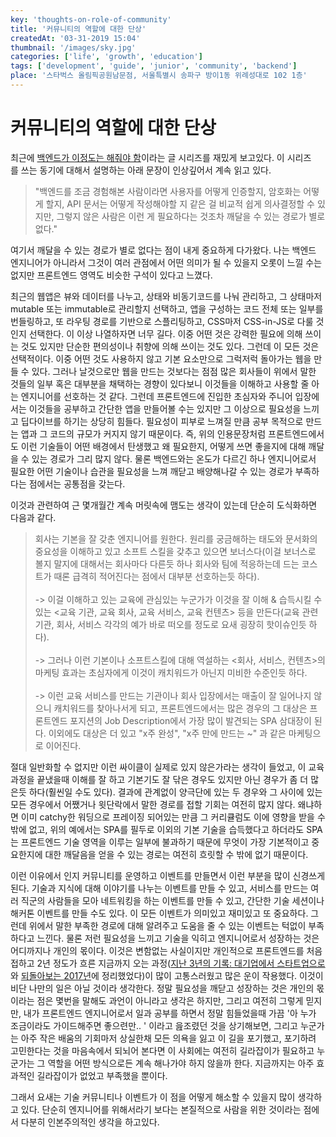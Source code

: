 ```yaml
---
key: 'thoughts-on-role-of-community'
title: '커뮤니티의 역할에 대한 단상'
createdAt: '03-31-2019 15:04'
thumbnail: '/images/sky.jpg'
categories: ['life', 'growth', 'education']
tags: ['development', 'guide', 'junior', 'community', 'backend']
place: '스타벅스 올림픽공원남문점, 서울특별시 송파구 방이1동 위례성대로 102 1층'
---
```

# 커뮤니티의 역할에 대한 단상

최근에 [백엔드가 이정도는 해줘야 함](https://velog.io/@city7310/%EB%B0%B1%EC%97%94%EB%93%9C%EA%B0%80-%EC%9D%B4%EC%A0%95%EB%8F%84%EB%8A%94-%ED%95%B4%EC%A4%98%EC%95%BC-%ED%95%A8-1.-%EC%BB%A8%ED%85%90%EC%B8%A0%EC%9D%98-%EB%8F%99%EA%B8%B0%EC%99%80-%EA%B0%9C%EC%9A%94)이라는 글 시리즈를 재밌게 보고있다. 이 시리즈를 쓰는 동기에 대해서 설명하는 아래 문장이 인상깊어서 계속 읽고 있다.

> "백엔드를 조금 경험해본 사람이라면 사용자를 어떻게 인증할지, 암호화는 어떻게 할지, API 문서는 어떻게 작성해야할 지 같은 걸 비교적 쉽게 의사결정할 수 있지만, 그렇지 않은 사람은 이런 게 필요하다는 것조차 깨달을 수 있는 경로가 별로 없다."

여기서 깨달을 수 있는 경로가 별로 없다는 점이 내게 중요하게 다가왔다. 나는 백엔드 엔지니어가 아니라서 그것이 여러 관점에서 어떤 의미가 될 수 있을지 오롯이 느낄 수는 없지만 프론트엔드 영역도 비슷한 구석이 있다고 느꼈다.

최근의 웹앱은 뷰와 데이터를 나누고, 상태와 비동기코드를 나눠 관리하고, 그 상태마저 mutable 또는 immutable로 관리할지 선택하고, 앱을 구성하는 코드 전체 또는 일부를 번들링하고, 또 라우팅 경로를 기반으로 스플리팅하고, CSS마저 CSS-in-JS로 다룰 것인지 선택한다. 이 이상 나열하자면 너무 길다. 이중 어떤 것은 강력한 필요에 의해 쓰이는 것도 있지만 단순한 편의성이나 취향에 의해 쓰이는 것도 있다. 그런데 이 모든 것은 선택적이다. 이중 어떤 것도 사용하지 않고 기본 요소만으로 그럭저럭 돌아가는 웹을 만들 수 있다. 그러나 날것으로만 웹을 만드는 것보다는 점점 많은 회사들이 위에서 말한 것들의 일부 혹은 대부분을 채택하는 경향이 있다보니 이것들을 이해하고 사용할 줄 아는 엔지니어를 선호하는 것 같다. 그런데 프론트엔드에 진입한 초심자와 주니어 입장에서는 이것들을 공부하고 간단한 앱을 만들어볼 수는 있지만 그 이상으로 필요성을 느끼고 딥다이브를 하기는 상당히 힘들다. 필요성이 피부로 느껴질 만큼 공부 목적으로 만드는 앱과 그 코드의 규모가 커지지 않기 때문이다. 즉, 위의 인용문장처럼 프론트엔드에서도 이런 기술들이 어떤 배경에서 탄생했고 왜 필요한지, 어떻게 쓰면 좋을지에 대해 깨달을 수 있는 경로가 그리 많지 않다. 물론 백엔드와는 온도가 다르긴 하나 엔지니어로서 필요한 어떤 기술이나 습관을 필요성을 느껴 깨닫고 배양해나갈 수 있는 경로가 부족하다는 점에서는 공통점을 갖는다.

이것과 관련하여 근 몇개월간 계속 머릿속에 맴도는 생각이 있는데 단순히 도식화하면 다음과 같다.

> 회사는 기본을 잘 갖춘 엔지니어를 원한다. 원리를 궁금해하는 태도와 문서화의 중요성을 이해하고 있고 소프트 스킬을 갖추고 있으면 보너스다(이걸 보너스로 볼지 말지에 대해서는 회사마다 다른듯 하나 회사와 팀에 적응하는데 드는 코스트가 때론 급격히 적어진다는 점에서 대부분 선호하는듯 하다).</br></br>-> 이걸 이해하고 있는 교육에 관심있는 누군가가 이것을 잘 이해 & 습득시킬 수 있는 <교육 기관, 교육 회사, 교육 서비스, 교육 컨텐츠> 등을 만든다(교육 관련 기관, 회사, 서비스 각각의 예가 바로 떠오를 정도로 요새 굉장히 핫이슈인듯 하다).</br></br>-> 그러나 이런 기본이나 소프트스킬에 대해 역설하는 <회사, 서비스, 컨텐츠>의 마케팅 효과는 초심자에게 이것이 캐치워드가 아닌지 미비한 수준인듯 하다.</br></br>-> 이런 교육 서비스를 만드는 기관이나 회사 입장에서는 매출이 잘 일어나지 않으니 캐치워드를 찾아나서게 되고, 프론트엔드에서는 많은 경우의 그 대상은 프론트엔드 포지션의 Job Description에서 가장 많이 발견되는 SPA 삼대장이 된다. 이외에도 대상은 더 있고 "x주 완성", "x주 만에 만드는 ~" 과 같은 마케팅으로 이어진다.

절대 일반화할 수 없지만 이런 싸이클이 실제로 있지 않은가라는 생각이 들었고, 이 교육 과정을 끝냈을때 이해를 잘 하고 기본기도 잘 닦은 경우도 있지만 아닌 경우가 좀 더 많은듯 하다(훨씬일 수도 있다). 결과에 관계없이 양극단에 있는 두 경우와 그 사이에 있는 모든 경우에서 어쨌거나 윗단락에서 말한 경로를 접할 기회는 여전히 많지 않다. 왜냐하면 이미 catchy한 워딩으로 프레이징 되어있는 만큼 그 커리큘럼도 이에 영향을 받을 수 밖에 없고, 위의 예에서는 SPA를 필두로 이외의 기본 기술을 습득했다고 하더라도 SPA는 프론트엔드 기술 영역을 이루는 일부에 불과하기 때문에 무엇이 가장 기본적이고 중요한지에 대한 깨달음을 얻을 수 있는 경로는 여전히 흐릿할 수 밖에 없기 때문이다.

이런 이유에서 인지 커뮤니티를 운영하고 이벤트를 만들면서 이런 부분을 많이 신경쓰게 된다. 기술과 지식에 대해 이야기를 나누는 이벤트를 만들 수 있고, 서비스를 만드는 여러 직군의 사람들을 모아 네트워킹을 하는 이벤트를 만들 수 있고, 간단한 기술 세션이나 해커톤 이벤트를 만들 수도 있다. 이 모든 이벤트가 의미있고 재미있고 또 중요하다. 그런데 위에서 말한 부족한 경로에 대해 알려주고 도움을 줄 수 있는 이벤트는 턱없이 부족하다고 느낀다. 물론 저런 필요성을 느끼고 기술을 익히고 엔지니어로서 성장하는 것은 어디까지나 개인의 몫이다. 이것은 변함없는 사실이지만 개인적으로 프론트엔드를 처음 접하고 2년 정도가 흐른 지금까지 오는 과정([지난 3년의 기록: 대기업에서 스타트업으로](/posts/move-to-startup)와 [되돌아보는 2017년](/posts/2017-retrospective)에 정리했었다)이 많이 고통스러웠고 많은 운이 작용했다. 이것이 비단 나만의 일은 아닐 것이라 생각한다. 정말 필요성을 깨닫고 성장하는 것은 개인의 몫이라는 점은 몇번을 말해도 과언이 아니라고 생각은 하지만, 그리고 여전히 그렇게 믿지만, 내가 프론트엔드 엔지니어로서 일과 공부를 하면서 정말 힘들었을때 가끔 '아 누가 조금이라도 가이드해주면 좋으련만.. ' 이라고 읊조렸던 것을 상기해보면, 그리고 누군가는 아주 작은 배움의 기회마저 상실한채 모든 의욕을 잃고 이 길을 포기했고, 포기하려 고민한다는 것을 마음속에서 되뇌어 본다면 이 사회에는 여전히 길라잡이가 필요하고 누군가는 그 역할을 어떤 방식으로든 계속 해나가야 하지 않을까 한다. 지금까지는 아주 효과적인 길라잡이가 없었고 부족했을 뿐이다.

그래서 요새는 기술 커뮤니티나 이벤트가 이 점을 어떻게 해소할 수 있을지 많이 생각하고 있다. 단순히 엔지니어를 위해서라기 보다는 본질적으로 사람을 위한 것이라는 점에서 다분히 인본주의적인 생각을 하고있다.
